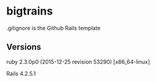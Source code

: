 # bigtrains
.gitignore is the Github Rails template

## Versions
ruby 2.3.0p0 (2015-12-25 revision 53290) [x86_64-linux]

Rails 4.2.5.1
